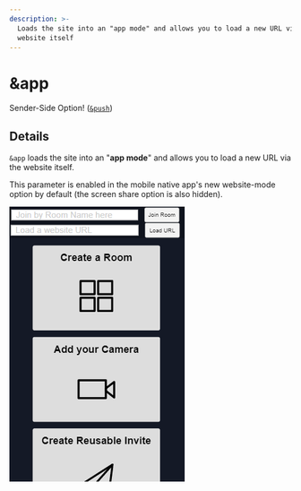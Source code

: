 ```yaml
---
description: >-
  Loads the site into an "app mode" and allows you to load a new URL via the
  website itself
---
```


# \&app

Sender-Side Option! ([`&push`](../../source-settings/push.md))

## Details

`&app` loads the site into an "**app mode**" and allows you to load a new URL via the website itself.

This parameter is enabled in the mobile native app's new website-mode option by default (the screen share option is also hidden).

![](<../../.gitbook/assets/image (10) (8).png>)
